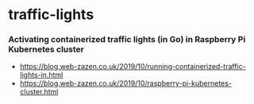 # traffic-lights

### Activating containerized traffic lights (in Go) in Raspberry Pi Kubernetes cluster

* https://blog.web-zazen.co.uk/2019/10/running-containerized-traffic-lights-in.html
* https://blog.web-zazen.co.uk/2019/10/raspberry-pi-kubernetes-cluster.html
